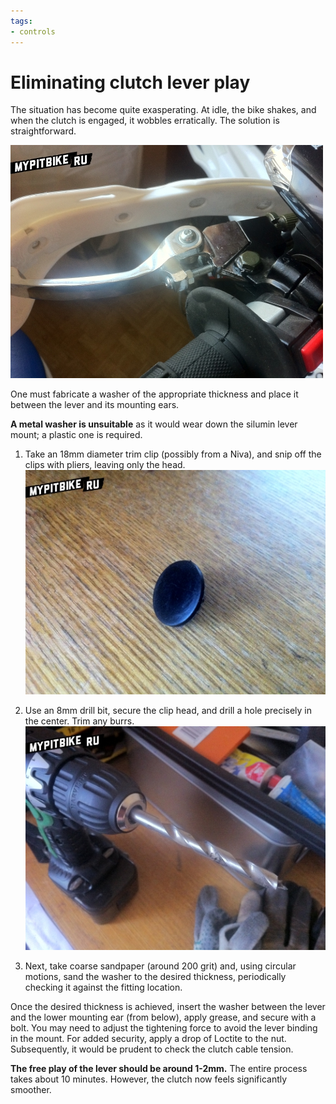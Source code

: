 ```yaml
---
tags:
- controls
---
```


# Eliminating clutch lever play

The situation has become quite exasperating. At idle, the bike shakes, and when the clutch is engaged, it wobbles erratically. The solution is straightforward.

![Eliminating Clutch Lever Play](../../../static/img/e679f5.jpg "Eliminating Clutch Lever Play")

One must fabricate a washer of the appropriate thickness and place it between the lever and its mounting ears.

**A metal washer is unsuitable** as it would wear down the silumin lever mount; a plastic one is required.

1. Take an 18mm diameter trim clip (possibly from a Niva), and snip off the clips with pliers, leaving only the head.
![Trim Clip](../../../static/img/5e15bc.jpg "Trim Clip")

2. Use an 8mm drill bit, secure the clip head, and drill a hole precisely in the center. Trim any burrs.
![8mm Drill Bit](../../../static/img/13bbb1.jpg "8mm Drill Bit")

3. Next, take coarse sandpaper (around 200 grit) and, using circular motions, sand the washer to the desired thickness, periodically checking it against the fitting location.

Once the desired thickness is achieved, insert the washer between the lever and the lower mounting ear (from below), apply grease, and secure with a bolt. You may need to adjust the tightening force to avoid the lever binding in the mount. For added security, apply a drop of Loctite to the nut. Subsequently, it would be prudent to check the clutch cable tension.

**The free play of the lever should be around 1-2mm.** The entire process takes about 10 minutes. However, the clutch now feels significantly smoother.
